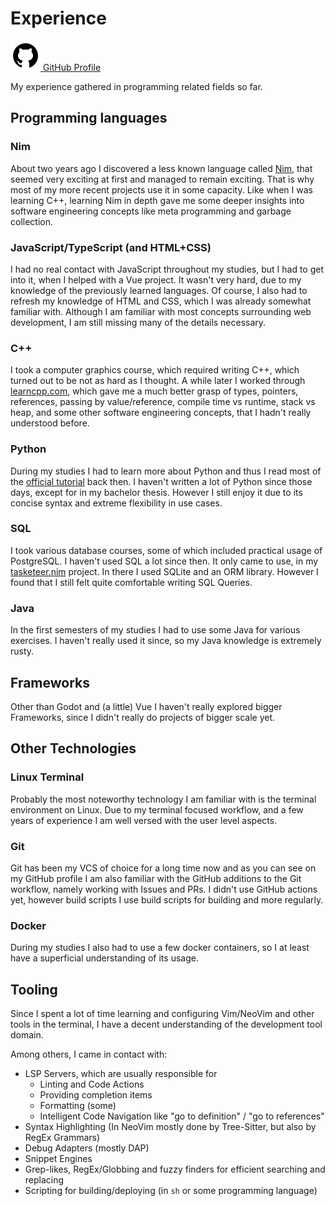 [creationTime]:- "Feb 13. 2023"
[lastWriteTime]:- "Feb 13. 2023"

# Experience

<a href="https://github.com/aMOPel">
<img src="assets/icons8-github.svg" alt="GitHub" class="inline m-1 dark:invert">
GitHub Profile</a>

My experience gathered in programming related fields so far.

## Programming languages 

### Nim 
About two years ago I discovered a less known language called [Nim](https://nim-lang.org/), 
that seemed very exciting at first and managed to remain exciting. 
That is why most of my more recent projects use it in some capacity. 
Like when I was learning C++, learning Nim in depth gave me some deeper insights 
into software engineering concepts like meta programming and garbage collection. 

### JavaScript/TypeScript (and HTML+CSS) 
I had no real contact with JavaScript throughout my studies, 
but I had to get into it, when I helped with a Vue project. 
It wasn't very hard, due to my knowledge of the previously learned languages. 
Of course, I also had to refresh my knowledge of HTML and CSS, which I was already 
somewhat familiar with.
Although I am familiar with most concepts surrounding web development,
I am still missing many of the details necessary.

### C++ 
I took a computer graphics course, which required writing C++, which turned out to 
be not as hard as I thought. 
A while later I worked through [learncpp.com](https://www.learncpp.com/), 
which gave me a much better grasp of 
types, pointers, references, passing by value/reference, 
compile time vs runtime, stack vs heap, and some other 
software engineering concepts, that I hadn't really understood before.

### Python 
During my studies I had to learn more about Python and thus I read 
most of the [official tutorial](https://docs.python.org/3/tutorial/index.html) back then. 
I haven't written a lot of Python since those days, except for in my bachelor thesis. 
However I still enjoy it due to its concise syntax and extreme flexibility in
use cases. 

### SQL 
I took various database courses, some of which included practical usage of PostgreSQL. 
I haven't used SQL a lot since then. 
It only came to use, in my [tasketeer.nim](#/tasketeer_nim) project. 
In there I used SQLite and an ORM library. 
However I found that I still felt quite comfortable writing SQL Queries. 

### Java 
In the first semesters of my studies I had to use some Java for various exercises. 
I haven't really used it since, so my Java knowledge is extremely rusty. 

## Frameworks 

Other than Godot and (a little) Vue I haven't really explored bigger Frameworks, 
since I didn't really do projects of bigger scale yet. 

## Other Technologies 

### Linux Terminal 
Probably the most noteworthy technology I am familiar with is the 
terminal environment on Linux. 
Due to my terminal focused workflow, and a few years of experience I am well 
versed with the user level aspects. 

### Git 
Git has been my VCS of choice for a long time now and as you can see on my GitHub 
profile I am also familiar with the GitHub additions to the Git workflow, namely 
working with Issues and PRs. I didn't use GitHub actions yet, however build
scripts I use build scripts for building and more regularly.

### Docker 
During my studies I also had to use a few docker containers, so I at least have 
a superficial understanding of its usage. 

## Tooling

Since I spent a lot of time learning and configuring Vim/NeoVim and other tools
in the terminal, I have a decent understanding of the development tool domain.

Among others, I came in contact with:
- LSP Servers, which are usually responsible for 
  - Linting and Code Actions
  - Providing completion items
  - Formatting (some)
  - Intelligent Code Navigation like "go to definition" / "go to references"
- Syntax Highlighting (In NeoVim mostly done by Tree-Sitter, but also by RegEx Grammars)
- Debug Adapters (mostly DAP)
- Snippet Engines
- Grep-likes, RegEx/Globbing and fuzzy finders for efficient searching and replacing
- Scripting for building/deploying (in `sh` or some programming language)
